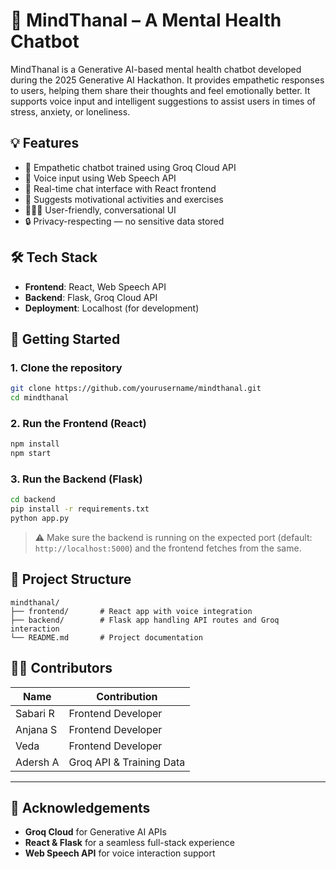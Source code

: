 # 🧠 MindThanal – A Mental Health Chatbot

MindThanal is a Generative AI-based mental health chatbot developed during the 2025 Generative AI Hackathon. It provides empathetic responses to users, helping them share their thoughts and feel emotionally better. It supports voice input and intelligent suggestions to assist users in times of stress, anxiety, or loneliness.

## 💡 Features

- 🤖 Empathetic chatbot trained using Groq Cloud API
- 🎤 Voice input using Web Speech API
- 💬 Real-time chat interface with React frontend
- 🧘 Suggests motivational activities and exercises
- 🧑‍🤝‍🧑 User-friendly, conversational UI
- 🔒 Privacy-respecting — no sensitive data stored

## 🛠️ Tech Stack

- **Frontend**: React, Web Speech API
- **Backend**: Flask, Groq Cloud API
- **Deployment**: Localhost (for development)

## 🚀 Getting Started

### 1. Clone the repository
```bash
git clone https://github.com/yourusername/mindthanal.git
cd mindthanal
````

### 2. Run the Frontend (React)

```bash
npm install
npm start
```

### 3. Run the Backend (Flask)

```bash
cd backend
pip install -r requirements.txt
python app.py
```

> ⚠️ Make sure the backend is running on the expected port (default: `http://localhost:5000`) and the frontend fetches from the same.

## 📁 Project Structure

```
mindthanal/
├── frontend/       # React app with voice integration
├── backend/        # Flask app handling API routes and Groq interaction
└── README.md       # Project documentation
```

## 👨‍💻 Contributors

| Name     | Contribution             |
| -------- | ------------------------ |
| Sabari R | Frontend Developer       |
| Anjana S | Frontend Developer       |
| Veda     | Frontend Developer       |
| Adersh A | Groq API & Training Data |

---

## 🤝 Acknowledgements

* **Groq Cloud** for Generative AI APIs
* **React & Flask** for a seamless full-stack experience
* **Web Speech API** for voice interaction support

